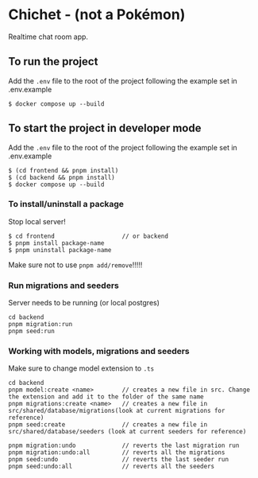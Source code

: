 # Chichet - (not a Pokémon)

Realtime chat room app.

## To run the project

Add the `.env` file to the root of the project following the example set in .env.example

```
$ docker compose up --build
```

## To start the project in developer mode

Add the `.env` file to the root of the project following the example set in .env.example

```
$ (cd frontend && pnpm install)
$ (cd backend && pnpm install)
$ docker compose up --build
```

### To install/uninstall a package

Stop local server!

```
$ cd frontend                   // or backend
$ pnpm install package-name
$ pnpm uninstall package-name
```

Make sure not to use `pnpm add/remove`!!!!!

### Run migrations and seeders

Server needs to be running (or local postgres)

```
cd backend
pnpm migration:run
pnpm seed:run
```

### Working with models, migrations and seeders

Make sure to change model extension to `.ts`

```
cd backend
pnpm model:create <name>        // creates a new file in src. Change the extension and add it to the folder of the same name
pnpm migrations:create <name>   // creates a new file in src/shared/database/migrations(look at current migrations for reference)
pnpm seed:create                // creates a new file in src/shared/database/seeders (look at current seeders for reference)

pnpm migration:undo             // reverts the last migration run
pnpm migration:undo:all         // reverts all the migrations
pnpm seed:undo                  // reverts the last seeder run
pnpm seed:undo:all              // reverts all the seeders
```
